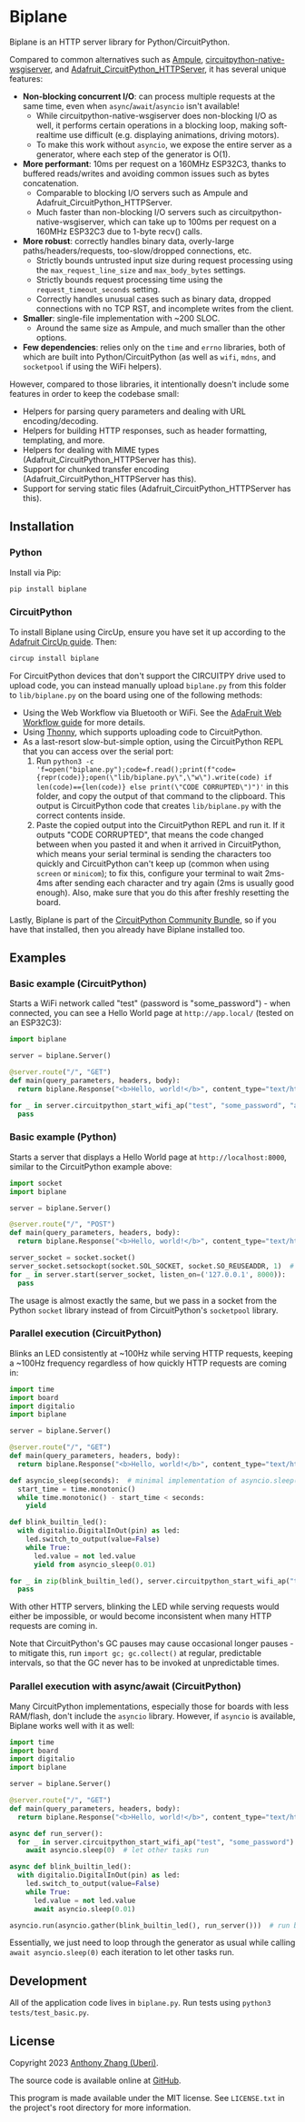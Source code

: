 Biplane
=======

Biplane is an HTTP server library for Python/CircuitPython.

Compared to common alternatives such as [Ampule](https://github.com/deckerego/ampule/), [circuitpython-native-wsgiserver](https://github.com/Neradoc/circuitpython-native-wsgiserver/), and [Adafruit_CircuitPython_HTTPServer](https://github.com/adafruit/Adafruit_CircuitPython_HTTPServer/), it has several unique features:

* **Non-blocking concurrent I/O**: can process multiple requests at the same time, even when `async`/`await`/`asyncio` isn't available!
    * While circuitpython-native-wsgiserver does non-blocking I/O as well, it performs certain operations in a blocking loop, making soft-realtime use difficult (e.g. displaying animations, driving motors).
    * To make this work without `asyncio`, we expose the entire server as a generator, where each step of the generator is O(1).
* **More performant**: 10ms per request on a 160MHz ESP32C3, thanks to buffered reads/writes and avoiding common issues such as bytes concatenation.
    * Comparable to blocking I/O servers such as Ampule and Adafruit_CircuitPython_HTTPServer.
    * Much faster than non-blocking I/O servers such as circuitpython-native-wsgiserver, which can take up to 100ms per request on a 160MHz ESP32C3 due to 1-byte recv() calls.
* **More robust**: correctly handles binary data, overly-large paths/headers/requests, too-slow/dropped connections, etc.
    * Strictly bounds untrusted input size during request processing using the `max_request_line_size` and `max_body_bytes` settings.
    * Strictly bounds request processing time using the `request_timeout_seconds` setting.
    * Correctly handles unusual cases such as binary data, dropped connections with no TCP RST, and incomplete writes from the client.
* **Smaller**: single-file implementation with ~200 SLOC.
    * Around the same size as Ampule, and much smaller than the other options.
* **Few dependencies**: relies only on the `time` and `errno` libraries, both of which are built into Python/CircuitPython (as well as `wifi`, `mdns`, and `socketpool` if using the WiFi helpers).

However, compared to those libraries, it intentionally doesn't include some features in order to keep the codebase small:

* Helpers for parsing query parameters and dealing with URL encoding/decoding.
* Helpers for building HTTP responses, such as header formatting, templating, and more.
* Helpers for dealing with MIME types (Adafruit_CircuitPython_HTTPServer has this).
* Support for chunked transfer encoding (Adafruit_CircuitPython_HTTPServer has this).
* Support for serving static files (Adafruit_CircuitPython_HTTPServer has this).

Installation
------------

### Python

Install via Pip:

```sh
pip install biplane
```

### CircuitPython

To install Biplane using CircUp, ensure you have set it up according to the [Adafruit CircUp guide](https://learn.adafruit.com/keep-your-circuitpython-libraries-on-devices-up-to-date-with-circup). Then:

```sh
circup install biplane
```

For CircuitPython devices that don't support the CIRCUITPY drive used to upload code, you can instead manually upload `biplane.py` from this folder to `lib/biplane.py` on the board using one of the following methods:

* Using the Web Workflow via Bluetooth or WiFi. See the [AdaFruit Web Workflow guide](https://learn.adafruit.com/circuitpython-with-esp32-quick-start/setting-up-web-workflow) for more details.
* Using [Thonny](https://thonny.org/), which supports uploading code to CircuitPython.
* As a last-resort slow-but-simple option, using the CircuitPython REPL that you can access over the serial port:
    1. Run `python3 -c 'f=open("biplane.py");code=f.read();print(f"code={repr(code)};open(\"lib/biplane.py\",\"w\").write(code) if len(code)=={len(code)} else print(\"CODE CORRUPTED\")")'` in this folder, and copy the output of that command to the clipboard. This output is CircuitPython code that creates `lib/biplane.py` with the correct contents inside.
    2. Paste the copied output into the CircuitPython REPL and run it. If it outputs "CODE CORRUPTED", that means the code changed between when you pasted it and when it arrived in CircuitPython, which means your serial terminal is sending the characters too quickly and CircuitPython can't keep up (common when using `screen` or `minicom`); to fix this, configure your terminal to wait 2ms-4ms after sending each character and try again (2ms is usually good enough). Also, make sure that you do this after freshly resetting the board.

Lastly, Biplane is part of the [CircuitPython Community Bundle](https://circuitpython.org/libraries), so if you have that installed, then you already have Biplane installed too.

Examples
--------

### Basic example (CircuitPython)

Starts a WiFi network called "test" (password is "some_password") - when connected, you can see a Hello World page at `http://app.local/` (tested on an ESP32C3):

```python
import biplane

server = biplane.Server()

@server.route("/", "GET")
def main(query_parameters, headers, body):
  return biplane.Response("<b>Hello, world!</b>", content_type="text/html")

for _ in server.circuitpython_start_wifi_ap("test", "some_password", "app"):
  pass
```

### Basic example (Python)

Starts a server that displays a Hello World page at `http://localhost:8000`, similar to the CircuitPython example above:

```python
import socket
import biplane

server = biplane.Server()

@server.route("/", "POST")
def main(query_parameters, headers, body):
  return biplane.Response("<b>Hello, world!</b>", content_type="text/html")

server_socket = socket.socket()
server_socket.setsockopt(socket.SOL_SOCKET, socket.SO_REUSEADDR, 1)  # allow the server to reuse the address immediately after it's been closed
for _ in server.start(server_socket, listen_on=('127.0.0.1', 8000)):
  pass
```

The usage is almost exactly the same, but we pass in a socket from the Python `socket` library instead of from CircuitPython's `socketpool` library.

### Parallel execution (CircuitPython)

Blinks an LED consistently at ~100Hz while serving HTTP requests, keeping a ~100Hz frequency regardless of how quickly HTTP requests are coming in:

```python
import time
import board
import digitalio
import biplane

server = biplane.Server()

@server.route("/", "GET")
def main(query_parameters, headers, body):
  return biplane.Response("<b>Hello, world!</b>", content_type="text/html")

def asyncio_sleep(seconds):  # minimal implementation of asyncio.sleep() as a generator
  start_time = time.monotonic()
  while time.monotonic() - start_time < seconds:
    yield

def blink_builtin_led():
  with digitalio.DigitalInOut(pin) as led:
    led.switch_to_output(value=False)
    while True:
      led.value = not led.value
      yield from asyncio_sleep(0.01)

for _ in zip(blink_builtin_led(), server.circuitpython_start_wifi_ap("test", "some_password")):  # run through both generators at the same time using zip()
  pass
```

With other HTTP servers, blinking the LED while serving requests would either be impossible, or would become inconsistent when many HTTP requests are coming in.

Note that CircuitPython's GC pauses may cause occasional longer pauses - to mitigate this, run `import gc; gc.collect()` at regular, predictable intervals, so that the GC never has to be invoked at unpredictable times.

### Parallel execution with async/await (CircuitPython)

Many CircuitPython implementations, especially those for boards with less RAM/flash, don't include the `asyncio` library. However, if `asyncio` is available, Biplane works well with it as well:

```python
import time
import board
import digitalio
import biplane

server = biplane.Server()

@server.route("/", "GET")
def main(query_parameters, headers, body):
  return biplane.Response("<b>Hello, world!</b>", content_type="text/html")

async def run_server():
  for _ in server.circuitpython_start_wifi_ap("test", "some_password")
    await asyncio.sleep(0)  # let other tasks run

async def blink_builtin_led():
  with digitalio.DigitalInOut(pin) as led:
    led.switch_to_output(value=False)
    while True:
      led.value = not led.value
      await asyncio.sleep(0.01)

asyncio.run(asyncio.gather(blink_builtin_led(), run_server()))  # run both coroutines at the same time
```

Essentially, we just need to loop through the generator as usual while calling `await asyncio.sleep(0)` each iteration to let other tasks run.

Development
-----------

All of the application code lives in `biplane.py`. Run tests using `python3 tests/test_basic.py`.

License
-------

Copyright 2023 [Anthony Zhang (Uberi)](http://anthonyz.ca).

The source code is available online at [GitHub](https://github.com/Uberi/biplane).

This program is made available under the MIT license. See ``LICENSE.txt`` in the project's root directory for more information.
